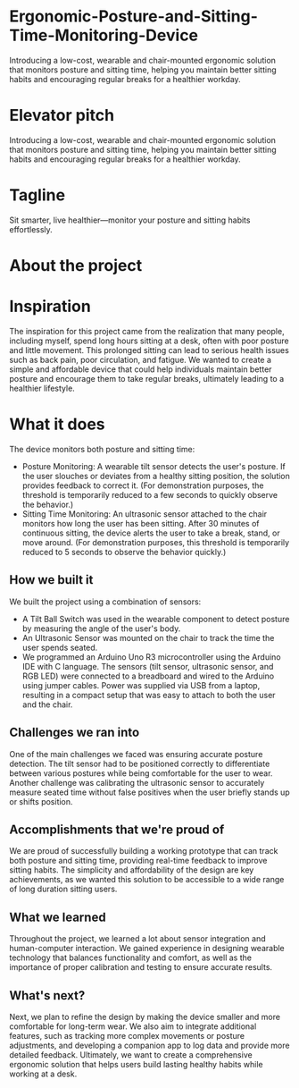 # Ergonomic-Posture-and-Sitting-Time-Monitoring-Device
Introducing a low-cost, wearable and chair-mounted ergonomic solution that monitors posture and sitting time, helping you maintain better sitting habits and encouraging regular breaks for a healthier workday.
# Elevator pitch
Introducing a low-cost, wearable and chair-mounted ergonomic solution that monitors posture and sitting time, helping you maintain better sitting habits and encouraging regular breaks for a healthier workday.
# Tagline
Sit smarter, live healthier—monitor your posture and sitting habits effortlessly.
# About the project

# Inspiration
The inspiration for this project came from the realization that many people, including myself, spend long hours sitting at a desk, often with poor posture and little movement. This prolonged sitting can lead to serious health issues such as back pain, poor circulation, and fatigue. We wanted to create a simple and affordable device that could help individuals maintain better posture and encourage them to take regular breaks, ultimately leading to a healthier lifestyle.

# What it does
The device monitors both posture and sitting time:
- Posture Monitoring: A wearable tilt sensor detects the user's posture. If the user slouches or deviates from a healthy sitting position, the solution provides feedback to correct it. (For demonstration purposes, the threshold is temporarily reduced to a few seconds to quickly observe the behavior.) 
- Sitting Time Monitoring: An ultrasonic sensor attached to the chair monitors how long the user has been sitting. After 30 minutes of continuous sitting, the device alerts the user to take a break, stand, or move around. (For demonstration purposes, this threshold is temporarily reduced to 5 seconds to observe the behavior quickly.)

## How we built it
We built the project using a combination of sensors:
- A Tilt Ball Switch was used in the wearable component to detect posture by measuring the angle of the user's body.
- An Ultrasonic Sensor was mounted on the chair to track the time the user spends seated.
- We programmed an Arduino Uno R3 microcontroller using the Arduino IDE with C language. The sensors (tilt sensor, ultrasonic sensor, and RGB LED) were connected to a breadboard and wired to the Arduino using jumper cables. Power was supplied via USB from a laptop, resulting in a compact setup that was easy to attach to both the user and the chair.

## Challenges we ran into
One of the main challenges we faced was ensuring accurate posture detection. The tilt sensor had to be positioned correctly to differentiate between various postures while being comfortable for the user to wear. Another challenge was calibrating the ultrasonic sensor to accurately measure seated time without false positives when the user briefly stands up or shifts position.

## Accomplishments that we're proud of
We are proud of successfully building a working prototype that can track both posture and sitting time, providing real-time feedback to improve sitting habits. The simplicity and affordability of the design are key achievements, as we wanted this solution to be accessible to a wide range of long duration sitting users.

## What we learned
Throughout the project, we learned a lot about sensor integration and human-computer interaction. We gained experience in designing wearable technology that balances functionality and comfort, as well as the importance of proper calibration and testing to ensure accurate results.

## What's next?
Next, we plan to refine the design by making the device smaller and more comfortable for long-term wear. We also aim to integrate additional features, such as tracking more complex movements or posture adjustments, and developing a companion app to log data and provide more detailed feedback. Ultimately, we want to create a comprehensive ergonomic solution that helps users build lasting healthy habits while working at a desk.
